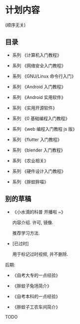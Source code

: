 # 计划内容

(顺序无关)


## 目录

+ 系列 《计算机入门教程》

+ 系列 《网络安全入门教程》

+ 系列 《GNU/Linux 命令行入门》

+ 系列 《Android 入门教程》

+ 系列 《Android 实用软件》

+ 系列 《实用开源软件》

+ 系列 《0 基础编程入门教程》

+ 系列 《web 编程入门教程 js 版》

+ 系列 《flutter 入门教程》

+ 系列 《blender 入门教程》

+ 系列 《农业相关》

+ 系列 《硬件设计入门教程》

+ 系列 《胖蚊胖喵》


## 别的草稿

+ 《小水滴的科普 开播啦 ~》

  内容介绍.
  许可, 镜像.

  推荐学习方法.

+ [已过时]

  用于标记过时视频, 并不删除.

后期:

+ 《自考大专的一点经验》

+ 《胖蚊子兔场简介》

+ 《自考本科的一点经验》

+ 《胖蚊子工农车间简介》


TODO

